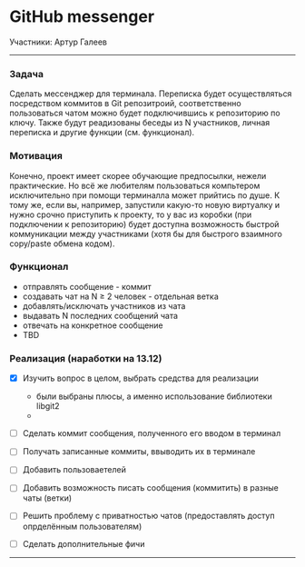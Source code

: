 # GitHub messenger 

Участники: Артур Галеев

---
### Задача
Сделать мессенджер для терминала. Переписка будет осуществляться посредством коммитов в Git репозитроий, соответственно пользоваться чатом можно будет подключившись к репозиторию по ключу. Также будут реадизованы беседы из N участников, личная переписка и другие функции (см. функционал).

### Мотивация
Конечно, проект имеет скорее обучающие предпосылки, нежели практические. Но всё же любителям пользоваться компьтером исключительно при помощи терминалла может прийтись по душе. К тому же, если вы, например, запустили какую-то новую виртуалку и нужно срочно приступить к проекту, то у вас из коробки (при подключении к репозиторию) будет доступна возможность быстрой коммуникации между участниками (хотя бы для быстрого взаимного copy/pastе обмена кодом).

### Функционал
* отправлять сообщение - коммит
* создавать чат на N $\ge$ 2 человек - отдельная ветка
* добавлять/исключать участников из чата
* выдавать N последних сообщений чата
* отвечать на конкретное сообщение
* TBD

### Реализация (наработки на 13.12)

- [x] Изучить вопрос в целом, выбрать средства для реализации
    - были выбраны плюсы, а именно использование библиотеки libgit2
    - 
- [ ] Сделать коммит сообщения, полученного его вводом в терминал
- [ ] Получать записанные коммиты, ввыводить их в терминале
- [ ] Добавить пользоваетелей
- [ ] Добавить возможность писать сообщения (коммитить) в разные чаты (ветки)
- [ ] Решить проблему с приватностью чатов (предоставлять доступ опрделённым пользователям)
- [ ] Сделать дополнительные фичи


---
